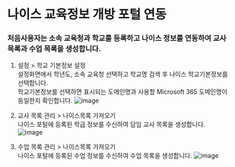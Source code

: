 # 나이스 교육정보 개방 포털 연동
### 처음사용자는 소속 교육청과 학교를 등록하고 나이스 정보를 연동하여 교사목록과 수업 목록을 생성합니다.

1. 설정 > 학교 기본정보 설정  
설정화면에서 학년도, 소속 교육청 선택하고 학교명 검색 후 나이스 학교기본정보를 선택합니다.   
학교기본정보를 선택하면 표시되는 도메인명과 사용할 Microsoft 365 도메인명이 동일한지 확인합니다. 
![image](https://user-images.githubusercontent.com/16409151/215449128-34e03441-ce9e-4cbb-a930-81ead5a27def.png)

2. 교사 목록 관리 > 나이스목록 가져오기    
나이스 포털에 등록된 학급 정보를 수신하여 담임 교사 목록을 생성합니다.
![image](https://user-images.githubusercontent.com/16409151/215669988-da55dbdf-9da7-49e2-a901-87b545323fea.png)

3. 수업 목록 관리 > 나이스목록 가져오기   
나이스 포털에 등록된 수업 정보를 수신하여 수업 목록을 생성합니다.
![image](https://user-images.githubusercontent.com/16409151/215683468-00749f87-acec-49d1-bce8-f77ca47505ac.png)

